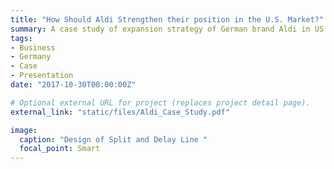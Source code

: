 ```yaml
---
title: "How Should Aldi Strengthen their position in the U.S. Market?"
summary: A case study of expansion strategy of German brand Aldi in US with its unique business model.
tags:
- Business
- Germany
- Case
- Presentation
date: "2017-10-30T00:00:00Z"

# Optional external URL for project (replaces project detail page).
external_link: "static/files/Aldi_Case_Study.pdf"

image:
  caption: "Design of Split and Delay Line "
  focal_point: Smart
---
```

